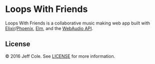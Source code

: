 # Loops With Friends

Loops With Friends is a collaborative music making web app built with [Elixir]/[Phoenix], [Elm], and the [WebAudio API].

## License

© 2016 Jeff Cole. See [LICENSE](LICENSE) for more information.

[Elixir]: http://elixir-lang.org/
[Phoenix]: http://www.phoenixframework.org/
[Elm]: http://elm-lang.org/
[WebAudio API]: https://webaudio.github.io/web-audio-api/
